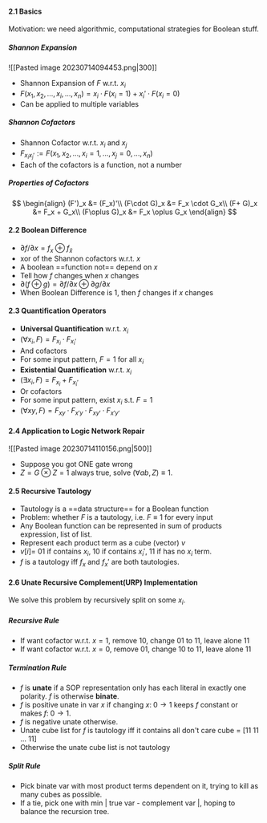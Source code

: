 #### 2.1 Basics

Motivation: we need algorithmic, computational strategies for Boolean stuff.

##### Shannon Expansion

![[Pasted image 20230714094453.png|300]]

* Shannon Expansion of $F$ w.r.t. $x_i$
* $F(x_1, x_2, ..., x_i, ..., x_n) = x_i \cdot F(x_i=1) + x_i' \cdot F(x_i=0)$
* Can be applied to multiple variables

##### Shannon Cofactors

* Shannon Cofactor w.r.t. $x_i$ and $x_j$
* $F_{x_i x_j'} := F(x_1, x_2, ..., x_i=1, ..., x_j=0, ..., x_n)$
* Each of the cofactors is a function, not a number

##### Properties of Cofactors

$$
\begin{align}
(F')_x &= (F_x)'\\
(F\cdot G)_x &= F_x \cdot G_x\\
(F+ G)_x &= F_x + G_x\\
(F\oplus G)_x &= F_x \oplus G_x
\end{align}
$$

#### 2.2 Boolean Difference

* $\partial f / \partial x = f_x \oplus f_{\bar x}$
* xor of the Shannon cofactors w.r.t. $x$
* A boolean ==function not== depend on $x$
* Tell how $f$ changes when $x$ changes
* $\partial(f \oplus g) = \partial f / \partial x \oplus \partial g / \partial x$
* When Boolean Difference is 1, then $f$ changes if $x$ changes

#### 2.3 Quantification Operators

* **Universal Quantification** w.r.t. $x_i$
* $(\forall x_i, F) = F_{x_i} \cdot F_{x_i'}$
* And cofactors
* For some input pattern, $F = 1$ for all $x_i$
* **Existential Quantification** w.r.t. $x_i$
* $(\exists x_i, F) = F_{x_i} + F_{x_i'}$
* Or cofactors
* For some input pattern, exist $x_i$ s.t. $F = 1$
* $(\forall xy, F) = F_{xy} \cdot F_{x'y} \cdot F_{xy'} \cdot F_{x'y'}$

#### 2.4 Application to Logic Network Repair

![[Pasted image 20230714110156.png|500]]

* Suppose you got ONE gate wrong
* $Z = G \otimes Z = 1$ always true, solve $(\forall ab, Z) \equiv 1$.

#### 2.5 Recursive Tautology

* Tautology is a ==data structure== for a Boolean function
* Problem: whether $F$ is a tautology, i.e. $F \equiv 1$ for every input
* Any Boolean function can be represented in sum of products expression, list of list.
* Represent each product term as a cube (vector) $v$
* $v[i] =$ 01 if contains $x_i$, 10 if contains $x_i'$, 11 if has no $x_i$ term.
* $f$ is a tautology iff $f_x$ and $f_x'$ are both tautologies.

#### 2.6 Unate Recursive Complement(URP) Implementation

We solve this problem by recursively split on some $x_i$.

##### Recursive Rule

* If want cofactor w.r.t. $x=1$, remove 10, change 01 to 11, leave alone 11
* If want cofactor w.r.t. $x=0$, remove 01, change 10 to 11, leave alone 11

##### Termination Rule

* $f$ is **unate** if a SOP representation only has each literal in exactly one polarity. $f$ is otherwise **binate**.
* $f$ is positive unate in var $x$ if changing $x:\;0 \to 1$ keeps $f$ constant or makes $f:\; 0 \to 1$.
* $f$ is negative unate otherwise.
* Unate cube list for $f$ is tautology iff it contains all don't care cube = \[11 11 ... 11\]
* Otherwise the unate cube list is not tautology

##### Split Rule

* Pick binate var with most product terms dependent on it, trying to kill as many cubes as possible.
* If a tie, pick one with min | true var - complement var |, hoping to balance the recursion tree.


